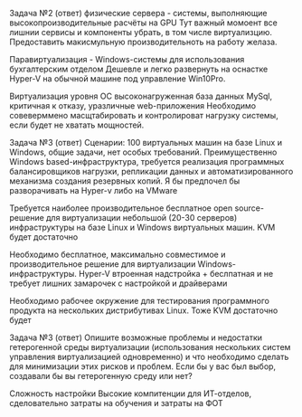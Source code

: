Задача №2 (ответ) 
физические сервера - системы, выполняющие высокопроизводительные расчёты на GPU
Тут важный момоент все лишнии сервисы и компоненты убрать, в том числе виртуализцию. Предоставить макисмульную производительноть на работу желаза.

Паравиртуализация - Windows-системы для использования бухгалтерским отделом
Дешевле и легко развернуть на оснастке Hyper-V на обычной машине под управление Win10Pro.

Виртуализация уровня ОС высоконагруженная база данных MySql, критичная к отказу, уразличные web-приложения
Необходимо совеверммено масщтабировать и контролироват нагрузку системы, если будет не хватать мощностей. 

Задача №3 (ответ) 
Сценарии:
100 виртуальных машин на базе Linux и Windows, общие задачи, нет особых требований. Преимущественно Windows based-инфраструктура, требуется реализация программных балансировщиков нагрузки, репликации данных и автоматизированного механизма создания резервных копий.
Я бы предпочел бы разворачивать на Hyper-v либо на VMware

Требуется наиболее производительное бесплатное open source-решение для виртуализации небольшой (20-30 серверов) инфраструктуры на базе Linux и Windows виртуальных машин.
KVM будет достаточно

Необходимо бесплатное, максимально совместимое и производительное решение для виртуализации Windows-инфраструктуры.
Hyper-V втроенная надстройка + беслпатная и не требует лишних замарочек с настройкой и драйверами 

Необходимо рабочее окружение для тестирования программного продукта на нескольких дистрибутивах Linux.
Тоже KVM достаточно будет 

Задача №3 (ответ)
Опишите возможные проблемы и недостатки гетерогенной среды виртуализации (использования нескольких систем управления виртуализацией одновременно) и что необходимо сделать для минимизации этих рисков и проблем. Если бы у вас был выбор, создавали бы вы гетерогенную среду или нет?

Сложность настройки
Высокие компитенции для ИТ-отделов, сделовательно затраты на обучения и затраты на ФОТ


